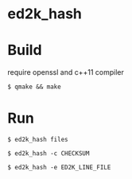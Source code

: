 # ed2k_hash

Build
======
require openssl and c++11 compiler

`$ qmake && make`

Run
=====
`$ ed2k_hash files`

`$ ed2k_hash -c CHECKSUM`

`$ ed2k_hash -e ED2K_LINE_FILE`

